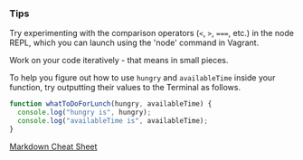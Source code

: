 ### Tips

Try experimenting with the comparison operators (`<`, `>`, `===`, etc.) in the node REPL, which you can launch using the 'node' command in Vagrant.

Work on your code iteratively - that means in small pieces.

To help you figure out how to use `hungry` and `availableTime` inside your function, try outputting their values to the Terminal as follows.

```javascript
function whatToDoForLunch(hungry, availableTime) {
  console.log("hungry is", hungry);
  console.log("availableTime is", availableTime);
}
```

[Markdown Cheat Sheet](https://github.com/adam-p/markdown-here/wiki/Markdown-Cheatsheet)
